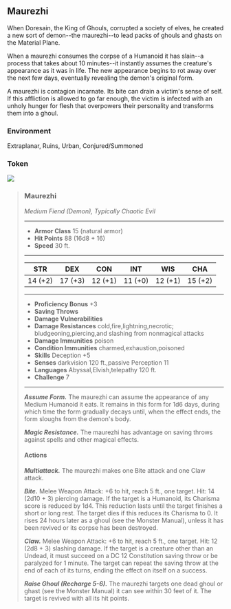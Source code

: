 ## Maurezhi
When Doresain, the King of Ghouls, corrupted a society of elves, he created a new sort of demon--the maurezhi--to lead packs of ghouls and ghasts on the Material Plane.

When a maurezhi consumes the corpse of a Humanoid it has slain--a process that takes about 10 minutes--it instantly assumes the creature's appearance as it was in life. The new appearance begins to rot away over the next few days, eventually revealing the demon's original form.

A maurezhi is contagion incarnate. Its bite can drain a victim's sense of self. If this affliction is allowed to go far enough, the victim is infected with an unholy hunger for flesh that overpowers their personality and transforms them into a ghoul.

### Environment
Extraplanar, Ruins, Urban, Conjured/Summoned

### Token
![](Maurezhi-Token.png)

>### Maurezhi
>*Medium Fiend (Demon), Typically Chaotic Evil*
>___
>- **Armor Class** 15 (natural armor)
>- **Hit Points** 88 (16d8 + 16)
>- **Speed** 30 ft.
>___
>|**STR**|**DEX**|**CON**|**INT**|**WIS**|**CHA**|
>|:---:|:---:|:---:|:---:|:---:|:---:|
>|14 (+2)|17 (+3)|12 (+1)|11 (+0)|12 (+1)|15 (+2)|
>
>___
>- **Proficiency Bonus** +3
>- **Saving Throws** 
>- **Damage Vulnerabilities** 
>- **Damage Resistances** cold,fire,lightning,necrotic; bludgeoning,piercing,and slashing from nonmagical attacks
>- **Damage Immunities** poison
>- **Condition Immunities** charmed,exhaustion,poisoned
>- **Skills** Deception +5
>- **Senses** darkvision 120 ft.,passive Perception 11
>- **Languages** Abyssal,Elvish,telepathy 120 ft.
>- **Challenge** 7
>___
>***Assume Form.*** The maurezhi can assume the appearance of any Medium Humanoid it eats. It remains in this form for 1d6 days, during which time the form gradually decays until, when the effect ends, the form sloughs from the demon's body.
>
>***Magic Resistance.*** The maurezhi has advantage on saving throws against spells and other magical effects.
>
>#### Actions
>***Multiattack.*** The maurezhi makes one Bite attack and one Claw attack.
>
>***Bite.*** Melee Weapon Attack: +6 to hit, reach 5 ft., one target. Hit: 14 (2d10 + 3) piercing damage. If the target is a Humanoid, its Charisma score is reduced by 1d4. This reduction lasts until the target finishes a short or long rest. The target dies if this reduces its Charisma to 0. It rises 24 hours later as a ghoul (see the Monster Manual), unless it has been revived or its corpse has been destroyed.
>
>***Claw.*** Melee Weapon Attack: +6 to hit, reach 5 ft., one target. Hit: 12 (2d8 + 3) slashing damage. If the target is a creature other than an Undead, it must succeed on a DC 12 Constitution saving throw or be paralyzed for 1 minute. The target can repeat the saving throw at the end of each of its turns, ending the effect on itself on a success.
>
>***Raise Ghoul (Recharge 5-6).*** The maurezhi targets one dead ghoul or ghast (see the Monster Manual) it can see within 30 feet of it. The target is revived with all its hit points.
>
